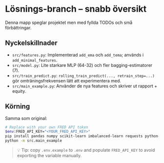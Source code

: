 # Lösnings-branch – snabb översikt

Denna mapp speglar projektet men med fyllda TODOs och små förbättringar.

## Nyckelskillnader
- `src/features.py`: Implementerad `add_ema` och `add_tema`; används i `add_minimal_features`.
- `src/model.py`: Lite starkare MLP (64-32) och fler bagging-estimatorer (7).
- `src/train_predict.py`: `rolling_train_predict(..., retrain_step=...)` gör omträningsfrekvensen lätt att experimentera med.
- `src/main_example.py`: Använder de nya features och skriver ut rapport + equity. 

## Körning
Samma som original:
```bash
# Replace with your own FRED API token
$env:FRED_API_KEY="<YOUR_FRED_API_KEY>"
pip install pandas numpy scikit-learn imbalanced-learn requests python-dateutil matplotlib python-dotenv
python -m src.main_example
```

> 💡 Tip: copy `.env.example` to `.env` and populate `FRED_API_KEY` to avoid exporting the variable manually.
